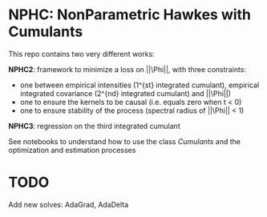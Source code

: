 # NPHC: NonParametric Hawkes with Cumulants

This repo contains two very different works:

**NPHC2**: framework to minimize a loss on ||\Phi||, with three constraints:
- one between empirical intensities (1^{st} integrated cumulant), empirical integrated covariance (2^{nd} integrated cumulant) and ||\Phi||)
- one to ensure the kernels to be causal (i.e. equals zero when t < 0)
- one to ensure stability of the process (spectral radius of ||\Phi|| < 1)

**NPHC3**: regression on the third integrated cumulant

See notebooks to understand how to use the class *Cumulants* and the optimization and estimation processes

# TODO

Add new solves: AdaGrad, AdaDelta
